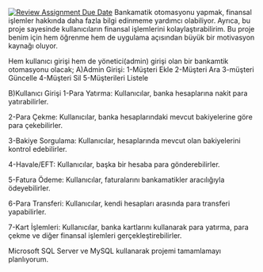 [![Review Assignment Due Date](https://classroom.github.com/assets/deadline-readme-button-8d59dc4de5201274e310e4c54b9627a8934c3b88527886e3b421487c677d23eb.svg)](https://classroom.github.com/a/uelKf0-p)
Bankamatik otomasyonu yapmak, finansal işlemler hakkında daha fazla bilgi edinmeme yardımcı olabiliyor. Ayrıca, bu proje sayesinde kullanıcıların finansal işlemlerini kolaylaştırabilirim. Bu proje benim için hem öğrenme hem de uygulama açısından büyük bir motivasyon kaynağı oluyor.

Hem kullanıcı girişi hem de yönetici(admin) girişi olan bir bankamtik otomasyonu olacak;
A)Admin Girişi:
1-Müşteri Ekle
2-Müşteri Ara
3-müşteri Güncelle
4-Müşteri Sil
5-Müşterileri Listele

B)Kullanıcı Girişi
1-Para Yatırma: Kullanıcılar, banka hesaplarına nakit para yatırabilirler.

2-Para Çekme: Kullanıcılar, banka hesaplarındaki mevcut bakiyelerine göre para çekebilirler.

3-Bakiye Sorgulama: Kullanıcılar, hesaplarında mevcut olan bakiyelerini kontrol edebilirler.

4-Havale/EFT: Kullanıcılar, başka bir hesaba para gönderebilirler.

5-Fatura Ödeme: Kullanıcılar, faturalarını bankamatikler aracılığıyla ödeyebilirler.

6-Para Transferi: Kullanıcılar, kendi hesapları arasında para transferi yapabilirler.

7-Kart İşlemleri: Kullanıcılar, banka kartlarını kullanarak para yatırma, para çekme ve diğer finansal işlemleri gerçekleştirebilirler.

Microsoft SQL Server ve MySQL kullanarak projemi tamamlamayı planlıyorum.
